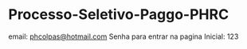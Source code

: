 # Processo-Seletivo-Paggo-PHRC

email: phcolpas@hotmail.com
Senha para entrar na pagina Inicial: 123